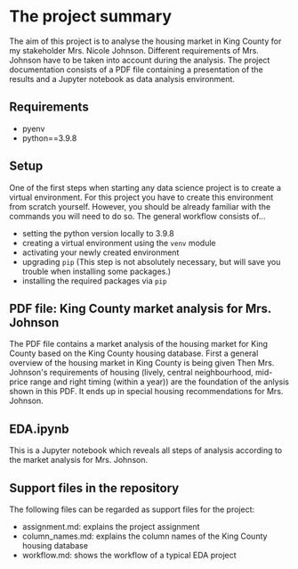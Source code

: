 # The project summary

The aim of this project is to analyse the housing market in King County for my stakeholder Mrs. Nicole Johnson. Different requirements of Mrs. Johnson have to be taken into account during the analysis. The project documentation consists of a PDF file containing a presentation of the results and a Jupyter notebook as data analysis environment.

## Requirements

- pyenv
- python==3.9.8

## Setup

One of the first steps when starting any data science project is to create a virtual environment. For this project you have to create this environment from scratch yourself. However, you should be already familiar with the commands you will need to do so. The general workflow consists of... 

* setting the python version locally to 3.9.8
* creating a virtual environment using the `venv` module
* activating your newly created environment 
* upgrading `pip` (This step is not absolutely necessary, but will save you trouble when installing some packages.)
* installing the required packages via `pip`


## PDF file: King County market analysis for Mrs. Johnson 

The PDF file contains a market analysis of the housing market for King County based on the King County housing database. First a general overview of the housing market in King County is being given Then Mrs. Johnson's requirements of housing (lively, central neighbourhood, mid-price range and right timing (within a year)) are the foundation of the anlysis shown in this PDF. It ends up in special housing recommendations for Mrs. Johnson.

## EDA.ipynb 

This is a Jupyter notebook which reveals all steps of analysis according to the market analysis for Mrs. Johnson.

## Support files in the repository

The following files can be regarded as support files for the project:
* assignment.md: explains the project assignment
* column_names.md: explains the column names of the King County housing database
* workflow.md: shows the workflow of a typical EDA project
